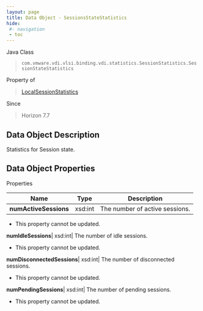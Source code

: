 ```yaml
---
layout: page
title: Data Object - SessionsStateStatistics
hide:
 #- navigation
 - toc
---
```






Java Class  
> `com.vmware.vdi.vlsi.binding.vdi.statistics.SessionStatistics.SessionStateStatistics`

Property of  
> [LocalSessionStatistics](vdi.statistics.SessionStatistics.LocalSessionStatistics.md#field_detail)

Since  
> Horizon 7.7


## Data Object Description 

Statistics for Session state. 

## Data Object Properties

Properties

Name |  Type |  Description   
---|---|---  
**numActiveSessions**|  xsd:int|  The number of active sessions.   


* This property cannot be updated.

  
**numIdleSessions**|  xsd:int|  The number of idle sessions.   


* This property cannot be updated.

  
**numDisconnectedSessions**|  xsd:int|  The number of disconnected sessions.   


* This property cannot be updated.

  
**numPendingSessions**|  xsd:int|  The number of pending sessions.   


* This property cannot be updated.

  
  
  
 
  
  
